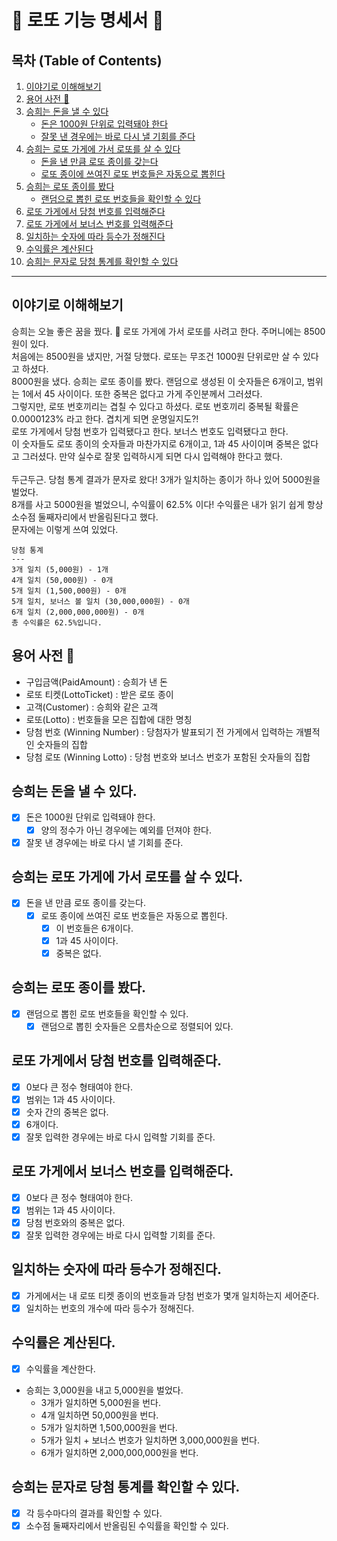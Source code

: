 # 🎱 로또 기능 명세서 💸

## 목차 (Table of Contents)

1. [이야기로 이해해보기](#이야기로-이해해보기)
2. [용어 사전 📘](#용어-사전-📘)
3. [승희는 돈을 낼 수 있다](#승희는-돈을-낼-수-있다)
    - [돈은 1000원 단위로 입력돼야 한다](#돈은-1000원-단위로-입력돼야-한다)
    - [잘못 낸 경우에는 바로 다시 낼 기회를 준다](#잘못-낸-경우에는-바로-다시-낼-기회를-준다)
4. [승희는 로또 가게에 가서 로또를 살 수 있다](#승희는-로또-가게에-가서-로또를-살-수-있다)
    - [돈을 낸 만큼 로또 종이를 갖는다](#돈을-낸-만큼-로또-종이를-갖는다)
    - [로또 종이에 쓰여진 로또 번호들은 자동으로 뽑힌다](#로또-종이에-쓰여진-로또-번호들은-자동으로-뽑힌다)
5. [승희는 로또 종이를 봤다](#승희는-로또-종이를-봤다)
    - [랜덤으로 뽑힌 로또 번호들을 확인할 수 있다](#랜덤으로-뽑힌-로또-번호들을-확인할-수-있다)
6. [로또 가게에서 당첨 번호를 입력해준다](#로또-가게에서-당첨-번호를-입력해준다)
7. [로또 가게에서 보너스 번호를 입력해준다](#로또-가게에서-보너스-번호를-입력해준다)
8. [일치하는 숫자에 따라 등수가 정해진다](#일치하는-숫자에-따라-등수가-정해진다)
9. [수익률은 계산된다](#수익률은-계산된다)
10. [승희는 문자로 당첨 통계를 확인할 수 있다](#승희는-문자로-당첨-통계를-확인할-수-있다)

---

## 이야기로 이해해보기

승희는 오늘 좋은 꿈을 꿨다. 🐷 로또 가게에 가서 로또를 사려고 한다. 주머니에는 8500원이 있다.<br>
처음에는 8500원을 냈지만, 거절 당했다. 로또는 무조건 1000원 단위로만 살 수 있다고 하셨다.<br>
8000원을 냈다. 승희는 로또 종이를 봤다. 랜덤으로 생성된 이 숫자들은 6개이고, 범위는 1에서 45 사이이다. 또한 중복은 없다고 가게 주인분께서 그러셨다.<br>
그렇지만, 로또 번호끼리는 겹칠 수 있다고 하셨다. 로또 번호끼리 중복될 확률은 0.0000123% 라고 한다. 겹치게 되면 운명일지도?!
<br>
로또 가게에서 당첨 번호가 입력됐다고 한다. 보너스 번호도 입력됐다고 한다.<br>
이 숫자들도 로또 종이의 숫자들과 마찬가지로 6개이고, 1과 45 사이이며 중복은 없다고 그러셨다. 만약 실수로 잘못 입력하시게 되면 다시 입력해야 한다고 했다.<br>
<br>
두근두근. 당첨 통계 결과가 문자로 왔다! 3개가 일치하는 종이가 하나 있어 5000원을 벌었다.<br>
8개를 사고 5000원을 벌었으니, 수익률이 62.5% 이다! 수익률은 내가 읽기 쉽게 항상 소수점 둘째자리에서 반올림된다고 했다.<br>
문자에는 이렇게 쓰여 있었다.

```
당첨 통계
---
3개 일치 (5,000원) - 1개
4개 일치 (50,000원) - 0개
5개 일치 (1,500,000원) - 0개
5개 일치, 보너스 볼 일치 (30,000,000원) - 0개
6개 일치 (2,000,000,000원) - 0개
총 수익률은 62.5%입니다.
```

## 용어 사전 📘

- 구입금액(PaidAmount) : 승희가 낸 돈
- 로또 티켓(LottoTicket) : 받은 로또 종이
- 고객(Customer) : 승희와 같은 고객
- 로또(Lotto) : 번호들을 모은 집합에 대한 명칭
- 당첨 번호 (Winning Number) : 당첨자가 발표되기 전 가게에서 입력하는 개별적인 숫자들의 집합
- 당첨 로또 (Winning Lotto) : 당첨 번호와 보너스 번호가 포함된 숫자들의 집합

## 승희는 돈을 낼 수 있다.

- [x] 돈은 1000원 단위로 입력돼야 한다.
    - [x] 양의 정수가 아닌 경우에는 예외를 던져야 한다.
- [x] 잘못 낸 경우에는 바로 다시 낼 기회를 준다.

## 승희는 로또 가게에 가서 로또를 살 수 있다.

- [x] 돈을 낸 만큼 로또 종이를 갖는다.
    - [x] 로또 종이에 쓰여진 로또 번호들은 자동으로 뽑힌다.
        - [x] 이 번호들은 6개이다.
        - [x] 1과 45 사이이다.
        - [x] 중복은 없다.

## 승희는 로또 종이를 봤다.

- [x] 랜덤으로 뽑힌 로또 번호들을 확인할 수 있다.
    - [x] 랜덤으로 뽑힌 숫자들은 오름차순으로 정렬되어 있다.

## 로또 가게에서 당첨 번호를 입력해준다.

- [x] 0보다 큰 정수 형태여야 한다.
- [x] 범위는 1과 45 사이이다.
- [x] 숫자 간의 중복은 없다.
- [x] 6개이다.
- [x] 잘못 입력한 경우에는 바로 다시 입력할 기회를 준다.

## 로또 가게에서 보너스 번호를 입력해준다.

- [x] 0보다 큰 정수 형태여야 한다.
- [x] 범위는 1과 45 사이이다.
- [x] 당첨 번호와의 중복은 없다.
- [x] 잘못 입력한 경우에는 바로 다시 입력할 기회를 준다.

## 일치하는 숫자에 따라 등수가 정해진다.

- [x] 가게에서는 내 로또 티켓 종이의 번호들과 당첨 번호가 몇개 일치하는지 세어준다.
- [x] 일치하는 번호의 개수에 따라 등수가 정해진다.

## 수익률은 계산된다.

- [x] 수익률을 계산한다.
- 승희는 3,000원을 내고 5,000원을 벌었다.
    - 3개가 일치하면 5,000원을 번다.
    - 4개 일치하면 50,000원을 번다.
    - 5개가 일치하면 1,500,000원을 번다.
    - 5개가 일치 + 보너스 번호가 일치하면 3,000,000원을 번다.
    - 6개가 일치하면 2,000,000,000원을 번다.

## 승희는 문자로 당첨 통계를 확인할 수 있다.

- [x] 각 등수마다의 결과를 확인할 수 있다.
- [x] 소수점 둘째자리에서 반올림된 수익률을 확인할 수 있다.
